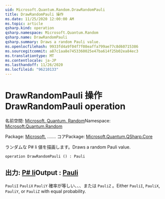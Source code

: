 ```yaml
---
uid: Microsoft.Quantum.Random.DrawRandomPauli
title: DrawRandomPauli 操作
ms.date: 11/25/2020 12:00:00 AM
ms.topic: article
qsharp.kind: operation
qsharp.namespace: Microsoft.Quantum.Random
qsharp.name: DrawRandomPauli
qsharp.summary: Draws a random Pauli value.
ms.openlocfilehash: 9933fd4a9f04f7f08eaffa799ae77c8d60715386
ms.sourcegitcommit: a87c1aa8e7453360025e47ba614f25b02ea84ec3
ms.translationtype: MT
ms.contentlocale: ja-JP
ms.lasthandoff: 11/26/2020
ms.locfileid: "96210133"
---
```

# <a name="drawrandompauli-operation"></a><span data-ttu-id="cd1bb-102">DrawRandomPauli 操作</span><span class="sxs-lookup"><span data-stu-id="cd1bb-102">DrawRandomPauli operation</span></span>

<span data-ttu-id="cd1bb-103">名前空間: [Microsoft. Quantum. Random](xref:Microsoft.Quantum.Random)</span><span class="sxs-lookup"><span data-stu-id="cd1bb-103">Namespace: [Microsoft.Quantum.Random](xref:Microsoft.Quantum.Random)</span></span>

<span data-ttu-id="cd1bb-104">Package: [Microsoft.](https://nuget.org/packages/Microsoft.Quantum.QSharp.Core) ....... コア</span><span class="sxs-lookup"><span data-stu-id="cd1bb-104">Package: [Microsoft.Quantum.QSharp.Core](https://nuget.org/packages/Microsoft.Quantum.QSharp.Core)</span></span>


<span data-ttu-id="cd1bb-105">ランダムな P# li 値を描画します。</span><span class="sxs-lookup"><span data-stu-id="cd1bb-105">Draws a random Pauli value.</span></span>

```qsharp
operation DrawRandomPauli () : Pauli
```


## <a name="output--pauli"></a><span data-ttu-id="cd1bb-106">出力: [P# li](xref:microsoft.quantum.lang-ref.pauli)</span><span class="sxs-lookup"><span data-stu-id="cd1bb-106">Output : [Pauli](xref:microsoft.quantum.lang-ref.pauli)</span></span>

<span data-ttu-id="cd1bb-107">`PauliI` `PauliX` `PauliY` 確率が等しい、、、または `PauliZ` 。</span><span class="sxs-lookup"><span data-stu-id="cd1bb-107">Either `PauliI`, `PauliX`, `PauliY`, or `PauliZ` with equal probability.</span></span>